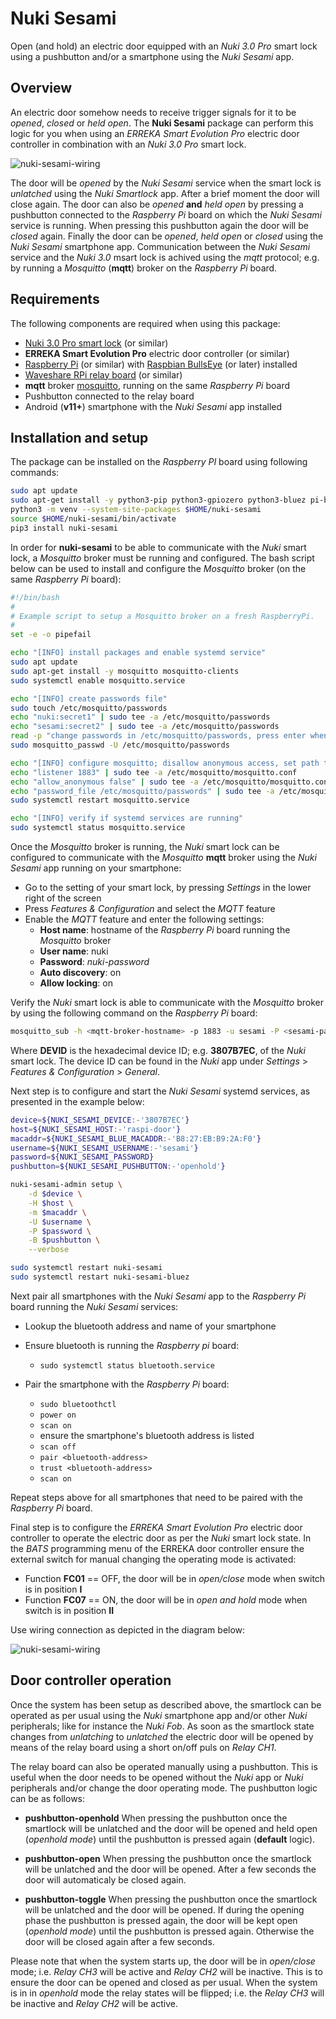# Nuki Sesami

Open (and hold) an electric door equipped with an _Nuki 3.0 Pro_ smart lock using a pushbutton and/or a smartphone using the _Nuki Sesami_ app.

## Overview

An electric door somehow needs to receive trigger signals for it to be _opened_, _closed_ or _held open_. The **Nuki Sesami** package can perform this logic for you when using an _ERREKA Smart Evolution Pro_ electric door controller in combination with an _Nuki 3.0 Pro_ smart lock.

![nuki-sesami-wiring](https://raw.githubusercontent.com/michelm/nuki-sesami/master/nuki-sesami-overview.png)

The door will be _opened_ by the _Nuki Sesami_ service when the smart lock is _unlatched_ using the _Nuki Smartlock_ app. After a brief moment the door will close again.
The door can also be  _opened_ **and** _held open_ by pressing a pushbutton connected to the _Raspberry Pi_ board on which the _Nuki Sesami_ service is running. When pressing this pushbutton again the door will be _closed_ again.
Finally the door can be _opened_, _held open_ or _closed_ using the _Nuki Sesami_ smartphone app. Communication between the _Nuki Sesami_ service and the _Nuki 3.0_ msart lock is achived using the _mqtt_ protocol; e.g. by running a _Mosquitto_ (**mqtt**) broker on the _Raspberry Pi_ board.

## Requirements

The following components are required when using this package:

- [Nuki 3.0 Pro smart lock](https://nuki.io/en/smart-lock-pro/) (or similar)
- **ERREKA Smart Evolution Pro** electric door controller (or similar)
- [Raspberry Pi](https://www.raspberrypi.org/) (or similar) with [Raspbian BullsEye](https://www.raspbian.org/) (or later) installed
- [Waveshare RPi relay board](https://www.waveshare.com/wiki/RPi_Relay_Board) (or similar)
- **mqtt** broker [mosquitto](https://mosquitto.org/), running on the same _Raspberry Pi_ board
- Pushbutton connected to the relay board
- Android (**v11+**) smartphone with the _Nuki Sesami_ app installed

## Installation and setup

The package can be installed on the _Raspberry PI_ board using following commands:

```bash
sudo apt update
sudo apt-get install -y python3-pip python3-gpiozero python3-bluez pi-bluetooth
python3 -m venv --system-site-packages $HOME/nuki-sesami
source $HOME/nuki-sesami/bin/activate
pip3 install nuki-sesami
```

In order for **nuki-sesami** to be able to communicate with the _Nuki_ smart lock, a _Mosquitto_ broker must be running and configured. The bash script below can be used to install and configure the _Mosquitto_ broker (on the same _Raspberry Pi_ board):

```bash
#!/bin/bash
#
# Example script to setup a Mosquitto broker on a fresh RaspberryPi.
#
set -e -o pipefail

echo "[INFO] install packages and enable systemd service"
sudo apt update
sudo apt-get install -y mosquitto mosquitto-clients
sudo systemctl enable mosquitto.service

echo "[INFO] create passwords file"
sudo touch /etc/mosquitto/passwords
echo "nuki:secret1" | sudo tee -a /etc/mosquitto/passwords
echo "sesami:secret2" | sudo tee -a /etc/mosquitto/passwords
read -p "change passwords in /etc/mosquitto/passwords, press enter when done"
sudo mosquitto_passwd -U /etc/mosquitto/passwords

echo "[INFO] configure mosquitto; disallow anonymous access, set path to passwords file"
echo "listener 1883" | sudo tee -a /etc/mosquitto/mosquitto.conf
echo "allow_anonymous false" | sudo tee -a /etc/mosquitto/mosquitto.conf
echo "password_file /etc/mosquitto/passwords" | sudo tee -a /etc/mosquitto/mosquitto.conf
sudo systemctl restart mosquitto.service

echo "[INFO] verify if systemd services are running"
sudo systemctl status mosquitto.service
```

Once the _Mosquitto_ broker is running, the _Nuki_ smart lock can be configured to communicate with the _Mosquitto_ **mqtt** broker using the _Nuki Sesami_ app running on your smartphone:

- Go to the setting of your smart lock, by pressing _Settings_ in the lower right of the screen
- Press _Features & Configuration_ and select the _MQTT_ feature
- Enable the _MQTT_ feature and enter the following settings:
  - **Host name**: hostname of the _Raspberry Pi_ board running the _Mosquitto_ broker
  - **User name**: nuki
  - **Password**: _nuki-password_
  - **Auto discovery**: on
  - **Allow locking**: on

Verify the _Nuki_ smart lock is able to communicate with the _Mosquitto_ broker by using the following command on the _Raspberry Pi_ board:

```bash
mosquitto_sub -h <mqtt-broker-hostname> -p 1883 -u sesami -P <sesami-password> -t nuki/DEVID/state
```

Where **DEVID** is the hexadecimal device ID; e.g. **3807B7EC**, of the _Nuki_ smart lock. The device ID can be found in the _Nuki_ app under _Settings_ > _Features & Configuration_ > _General_.

Next step is to configure and start the _Nuki Sesami_ systemd services, as presented in the example below:

```bash
device=${NUKI_SESAMI_DEVICE:-'3807B7EC'}
host=${NUKI_SESAMI_HOST:-'raspi-door'}
macaddr=${NUKI_SESAMI_BLUE_MACADDR:-'B8:27:EB:B9:2A:F0'}
username=${NUKI_SESAMI_USERNAME:-'sesami'}
password=${NUKI_SESAMI_PASSWORD}
pushbutton=${NUKI_SESAMI_PUSHBUTTON:-'openhold'}

nuki-sesami-admin setup \
    -d $device \
    -H $host \
    -m $macaddr \
    -U $username \
    -P $password \
    -B $pushbutton \
    --verbose

sudo systemctl restart nuki-sesami
sudo systemctl restart nuki-sesami-bluez
```

Next pair all smartphones with the _Nuki Sesami_ app to the _Raspberry Pi_ board running the _Nuki Sesami_ services:

- Lookup the bluetooth address and name of your smartphone
- Ensure bluetooth is running the _Raspberry pi_ board:

  - `sudo systemctl status bluetooth.service`

- Pair the smartphone with the _Raspberry Pi_ board:

  - `sudo bluetoothctl`
  - `power on`
  - `scan on`
  - ensure the smartphone's bluetooth address is listed
  - `scan off`
  - `pair <bluetooth-address>`
  - `trust <bluetooth-address>`
  - `scan on`

Repeat steps above for all smartphones that need to be paired with the _Raspberry Pi_ board.

Final step is to configure the _ERREKA Smart Evolution Pro_ electric door controller to operate the electric door as per the _Nuki_ smart lock state.
In the _BATS_ programming menu of the ERREKA door controller ensure the external switch for manual changing the operating mode is activated:

- Function **FC01** == OFF, the door will be in _open/close_ mode when switch is in position **I**
- Function **FC07** == ON, the door will be in _open and hold_ mode when switch is in position **II**

Use wiring connection as depicted in the diagram below:

![nuki-sesami-wiring](https://raw.githubusercontent.com/michelm/nuki-sesami/master/nuki-raspi-door-erreka.png)

## Door controller operation

Once the system has been setup as described above, the smartlock can be operated as per usual using the _Nuki_ smartphone app
and/or other _Nuki_ peripherals; like for instance the _Nuki Fob_.
As soon as the smartlock state changes from _unlatching_ to _unlatched_ the electric door will be opened by means
of the relay board using a short on/off puls on _Relay CH1_.

The relay board can also be operated manually using a pushbutton. This is useful when the door needs to be opened without
the _Nuki_ app or _Nuki_ peripherals and/or change the door operating mode.
The pushbutton logic can be as follows:

- **pushbutton-openhold** When pressing the pushbutton once the smartlock will be unlatched and the door will be opened
and held open (_openhold mode_) until the pushbutton is pressed again (**default** logic).

- **pushbutton-open** When pressing the pushbutton once the smartlock will be unlatched and the door will be opened. After a
few seconds the door will automaticaly be closed again.

- **pushbutton-toggle** When pressing the pushbutton once the smartlock will be unlatched and the door will be opened. If during
the opening phase the pushbutton is pressed again, the door will be kept open (_openhold mode_) until the pushbutton is pressed again.
Otherwise the door will be closed again after a few seconds.

Please note that when the system starts up, the door will be in _open/close_ mode; i.e. _Relay CH3_ will be active and _Relay CH2_
will be inactive. This is to ensure the door can be opened and closed as per usual. When the system is in in _openhold_ mode 
the relay states will be flipped; i.e. the _Relay CH3_ will be inactive and _Relay CH2_ will be active.
